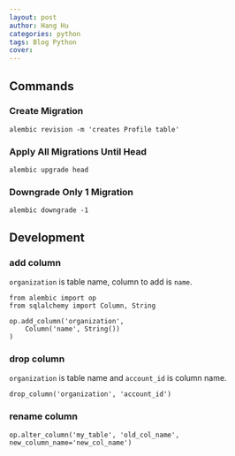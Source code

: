 ```yaml
---
layout: post
author: Hang Hu
categories: python
tags: Blog Python 
cover: 
---
```


## Commands

### Create Migration

```
alembic revision -m 'creates Profile table'
```


### Apply All Migrations Until Head


```
alembic upgrade head
```


### Downgrade Only 1 Migration


```
alembic downgrade -1
```


## Development


### add column


`organization` is table name, column to add is `name`.


```
from alembic import op
from sqlalchemy import Column, String

op.add_column('organization',
    Column('name', String())
)
```


### drop column


`organization` is table name and `account_id` is column name.


```
drop_column('organization', 'account_id')
```


### rename column


```
op.alter_column('my_table', 'old_col_name', new_column_name='new_col_name')
```
